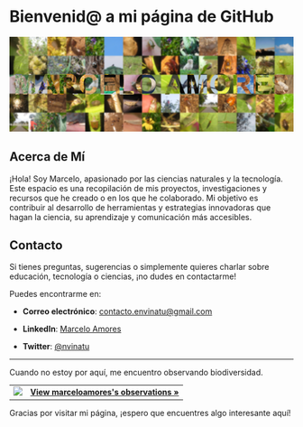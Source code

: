 # Bienvenid\@ a mi página de GitHub

![Foto de Portada](marcelo_1.png)

## Acerca de Mí

¡Hola! Soy Marcelo, apasionado por las ciencias naturales y la tecnología. Este espacio es una recopilación de mis proyectos, investigaciones y recursos que he creado o en los que he colaborado. Mi objetivo es contribuir al desarrollo de herramientas y estrategias innovadoras que hagan la ciencia, su aprendizaje y comunicación más accesibles.

## Contacto

Si tienes preguntas, sugerencias o simplemente quieres charlar sobre educación, tecnología o ciencias, ¡no dudes en contactarme!

Puedes encontrarme en:

-   **Correo electrónico**: [contacto.envinatu@gmail.com](contacto.envinatu@gmail.com)

-   **LinkedIn**: [Marcelo Amores](https://www.linkedin.com/in/marceloamores/)

-   **Twitter**: [\@nvinatu](https://twitter.com/nvinatu)

------------------------------------------------------------------------
Cuando no estoy por aquí, me encuentro observando biodiversidad.

|                                                                                                                                                    |                                                                                                   |
|-------------------------------------------|-----------------------------|
| [![](https://static.inaturalist.org/attachments/users/icons/1116633/thumb.jpg?1628812209)](https://www.inaturalist.org/observations/marceloamores) | [**View marceloamores's observations »**](https://www.inaturalist.org/observations/marceloamores) |


Gracias por visitar mi página, ¡espero que encuentres algo interesante aquí!
